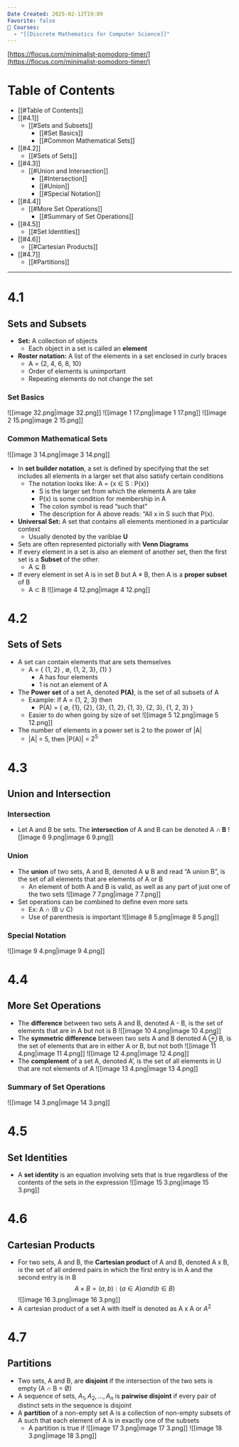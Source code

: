 ```yaml
---
Date Created: 2025-02-12T19:09
Favorite: false
📕 Courses:
  - "[[Discrete Mathematics for Computer Science]]"
---
```

[https://flocus.com/minimalist-pomodoro-timer/](https://flocus.com/minimalist-pomodoro-timer/)
# Table of Contents
- [[#Table of Contents]]
- [[#4.1]]
    - [[#Sets and Subsets]]
        - [[#Set Basics]]
        - [[#Common Mathematical Sets]]
- [[#4.2]]
    - [[#Sets of Sets]]
- [[#4.3]]
    - [[#Union and Intersection]]
        - [[#Intersection]]
        - [[#Union]]
        - [[#Special Notation]]
- [[#4.4]]
    - [[#More Set Operations]]
        - [[#Summary of Set Operations]]
- [[#4.5]]
    - [[#Set Identities]]
- [[#4.6]]
    - [[#Cartesian Products]]
- [[#4.7]]
    - [[#Partitions]]
---
# 4.1
## Sets and Subsets
- **Set:** A collection of objects
    - Each object in a set is called an **element**
- **Roster notation:** A list of the elements in a set enclosed in curly braces
    - A = {2, 4, 6, 8, 10}
    - Order of elements is unimportant
    - Repeating elements do not change the set
### Set Basics
![[image 32.png|image 32.png]]
![[image 1 17.png|image 1 17.png]]
![[image 2 15.png|image 2 15.png]]
### Common Mathematical Sets
![[image 3 14.png|image 3 14.png]]
- In **set builder notation**, a set is defined by specifying that the set includes all elements in a larger set that also satisfy certain conditions
    - The notation looks like: A = {x ∈ S : P(x)}
        - S is the larger set from which the elements A are take
        - P(x) is some condition for membership in A
        - The colon symbol is read “such that”
        - The description for A above reads: “All x in S such that P(x).
- **Universal Set:** A set that contains all elements mentioned in a particular context
    - Usually denoted by the variblae **U**
- Sets are often represented pictorially with **Venn Diagrams**
- If every element in a set is also an element of another set, then the first set is a **Subset** of the other.
    - A ⊆ B
- If every element in set A is in set B but A ≠ B, then A is a **proper subset** of B
    - A ⊂ B
![[image 4 12.png|image 4 12.png]]
  
# 4.2
## Sets of Sets
- A set can contain elements that are sets themselves
    - A = { {1, 2} , ∅, {1, 2, 3}, {1} }
        - A has four elements
        - 1 is not an element of A
- The **Power set** of a set A, denoted **P(A)**, is the set of all subsets of A
    - Example: If A = {1, 2, 3} then
        - P(A) = { ∅, {1}, {2}, {3}, {1, 2}, {1, 3}, {2, 3}, {1, 2, 3} }
    - Easier to do when going by size of set
![[image 5 12.png|image 5 12.png]]
- The number of elements in a power set is 2 to the power of |A|
    - |A| = 5, then |P(A)| = $2^5$
  
# 4.3
## Union and Intersection
### Intersection
- Let A and B be sets. The **intersection** of A and B can be denoted A **∩ B**
![[image 6 9.png|image 6 9.png]]
### Union
- The **union** of two sets, A and B, denoted A **∪** B and read “A union B”, is the set of all elements that are elements of A or B
    - An element of both A and B is valid, as well as any part of just one of the two sets
![[image 7 7.png|image 7 7.png]]
- Set operations can be combined to define even more sets
    - Ex: A **∩** (B ∪ C)
    - Use of parenthesis is important
![[image 8 5.png|image 8 5.png]]
### Special Notation
![[image 9 4.png|image 9 4.png]]
  
# 4.4
## More Set Operations
- The **difference** between two sets A and B, denoted A - B, is the set of elements that are in A but not is B
![[image 10 4.png|image 10 4.png]]
- The **symmetric difference** between two sets A and B denoted A ⊕ B, is the set of elements that are in either A or B, but not both
![[image 11 4.png|image 11 4.png]]
![[image 12 4.png|image 12 4.png]]
- The **complement** of a set A, denoted A’, is the set of all elements in U that are not elements of A
![[image 13 4.png|image 13 4.png]]
### Summary of Set Operations
![[image 14 3.png|image 14 3.png]]
  
# 4.5
## Set Identities
- A **set identity** is an equation involving sets that is true regardless of the contents of the sets in the expression
![[image 15 3.png|image 15 3.png]]
  
# 4.6
## Cartesian Products
- For two sets, A and B, the **Cartesian product** of A and B, denoted A x B, is the set of all ordered pairs in which the first entry is in A and the second entry is in B
$$A × B = {(a,b) : (a ∈ A) and (b ∈ B)}$$
![[image 16 3.png|image 16 3.png]]
- A cartesian product of a set A with itself is denoted as A x A or $A^2$
  
# 4.7
## Partitions
- Two sets, A and B, are **disjoint** if the intersection of the two sets is empty (A ∩ B = Ø)
- A sequence of sets, $A_1, A_2, ... , A_n$ is **pairwise disjoint** if every pair of distinct sets in the sequence is disjoint
- A **partition** of a non-empty set A is a collection of non-empty subsets of A such that each element of A is in exactly one of the subsets
    - A partition is true if
![[image 17 3.png|image 17 3.png]]
![[image 18 3.png|image 18 3.png]]